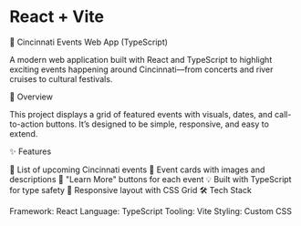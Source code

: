 # React + Vite

🎉 Cincinnati Events Web App (TypeScript)

A modern web application built with React and TypeScript to highlight exciting events happening around Cincinnati—from concerts and river cruises to cultural festivals.

📌 Overview

This project displays a grid of featured events with visuals, dates, and call-to-action buttons. It’s designed to be simple, responsive, and easy to extend.

✨ Features

📅 List of upcoming Cincinnati events
📸 Event cards with images and descriptions
🔗 "Learn More" buttons for each event
💡 Built with TypeScript for type safety
📱 Responsive layout with CSS Grid
🛠️ Tech Stack

Framework: React
Language: TypeScript
Tooling: Vite
Styling: Custom CSS